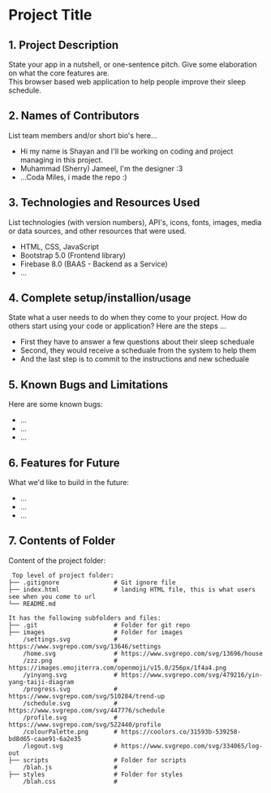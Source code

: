 # Project Title

## 1. Project Description
State your app in a nutshell, or one-sentence pitch. Give some elaboration on what the core features are.  
This browser based web application to help people improve their sleep schedule.

## 2. Names of Contributors
List team members and/or short bio's here... 

* Hi my name is Shayan and I'll be working on coding and project managing in this project.
* Muhammad (Sherry) Jameel, I'm the designer :3
* ...Coda Miles, i made the repo :)
	
## 3. Technologies and Resources Used
List technologies (with version numbers), API's, icons, fonts, images, media or data sources, and other resources that were used.
* HTML, CSS, JavaScript
* Bootstrap 5.0 (Frontend library)
* Firebase 8.0 (BAAS - Backend as a Service)
* ...

## 4. Complete setup/installion/usage
State what a user needs to do when they come to your project.  How do others start using your code or application?
Here are the steps ...
* First they have to answer a few questions about their sleep scheduale
* Second, they would receive a scheduale from the system to help them
* And the last step is to commit to the instructions and new scheduale

## 5. Known Bugs and Limitations
Here are some known bugs:
* ...
* ...
* ...

## 6. Features for Future
What we'd like to build in the future:
* ...
* ...
* ...
	
## 7. Contents of Folder
Content of the project folder:

```
 Top level of project folder: 
├── .gitignore               # Git ignore file
├── index.html               # landing HTML file, this is what users see when you come to url
└── README.md

It has the following subfolders and files:
├── .git                     # Folder for git repo
├── images                   # Folder for images
    /settings.svg            # https://www.svgrepo.com/svg/13646/settings
    /home.svg                # https://www.svgrepo.com/svg/13696/house
    /zzz.png                 # https://images.emojiterra.com/openmoji/v15.0/256px/1f4a4.png
    /yinyang.svg             # https://www.svgrepo.com/svg/479216/yin-yang-taiji-diagram
    /progress.svg            # https://www.svgrepo.com/svg/510284/trend-up
    /schedule.svg            # https://www.svgrepo.com/svg/447776/schedule
    /profile.svg             # https://www.svgrepo.com/svg/522440/profile
    /colourPalette.png       # https://coolors.co/31593b-539258-bd8d65-caae91-6a2e35
    /logout.svg              # https://www.svgrepo.com/svg/334065/log-out
├── scripts                  # Folder for scripts
    /blah.js                 # 
├── styles                   # Folder for styles
    /blah.css                # 



```


